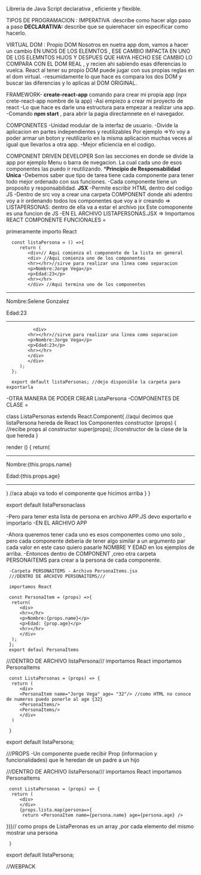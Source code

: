 Libreria de Java Script declarativa , eficiente y flexible.

TIPOS DE PROGRAMACION :
IMPERATIVA :describe como hacer algo paso a paso 
**DECLARATIVA:** describe que se quierehacer sin especificar como hacerlo.

VIRTUAL DOM : Propio DOM 
Nosotros en nuetra app dom, vamos a hacer un cambio EN UNOS DE LOS ELEMNTOS , ESE CAMBIO IMPACTA EN UNO DE LOS ELEMNTOS HIJOS Y DESPUES QUE HAYA HECHO ESE CAMBIO LO COMPARA CON EL DOM REAL , y recien ahi sabiendo esas diferencias lo vuelca.
React al tener su propio DOM puede jugar con sus propias reglas en el  dom virtual.
-resumidamente lo que hace es compara los dos DOM y buscar las diferencias y lo aplicas al DOM ORIGINAL.

FRAMEWORK- **create-react-app**
comando para crear mi propia app (npx crete-react-app nombre de la app)
-Asi empiezo a crear mi proyecto de react
-Lo que hace es darle una estructura para empezar a realizar una app.
-Comando **npm start** , para abrir la pagia directamnete en el navegador.

COMPONENTES
-Unidad modular de la interfaz de usuario.
-Divide la aplicacion en partes independientes y reutilizables
Por ejemplo =>Yo voy a poder armar un boton y reutilizarlo en la misma aplicacion muchas veces al igual que llevarlos a otra app. 
-Mejor eficiencia en el codigo.

COMPONENT DRIVEN DEVELOPER
Son las secciones en donde se divide la app por ejemplo Menu o barra de nvegacion.
La cual cada uno de esos componentes las puedo ir reutilizando.
   ***Principio de Responsabilidad Unica**
   -Debemos saber que tipo de  tarea tiene cada  componente para tener todo mejor ordenado con sus funciones.
   -Cada componente tiene un proposito y responsabilidad.
    **JSX**
 -Permite escribir HTML dentro del codigo JS
 -Dentro de src voy a crear una carpeta COMPONENT donde ahi adentro voy a ir ordenando todos los componentes que voy a ir creando =>
 LISTAPERSONAS: dentro de ella va a estar el archivo jsx
 Este comoponente es una funcion de JS
 -EN EL ARCHIVO LISTAPERSONAS.JSX =>
 Importamos REACT 
 COMPONENTE FUNCIONALES =
 
 primeramente importo React

      const listaPersona = () =>{
         return (
            <div>// Aqui comienza el componente de la lista en general 
            <div> //Aqui comienza uno de los componentes
            <hr></hr>//sirve para realizar una linea como separacion
            <p>Nombre:Jorge Vega</p>
            <p>Edad:23</p>
            <hr></hr>
            </div> //Aqui termina uno de los componentes
            
  <div>
            <hr></hr>
            <p>Nombre:Selene Gonzalez</p>
            <p>Edad:23</p>
            <hr></hr>
            </div>

              <div>
            <hr></hr>//sirve para realizar una linea como separacion
            <p>Nombre:Jorge Vega</p>
            <p>Edad:23</p>
            <hr></hr>
            </div>
            </div>
         );
      };

      export default listaPersonas; //dejo disponible la carpeta para exportarla 
-OTRA MANERA DE PODER CREAR ListaPersona
-COMPONENTES DE CLASE =

class ListaPersonas extends React.Component{ //aqui decimos que listaPersona hereda de React los Componentes
constructor (props) { //recibe props al constructor
   super(props); //constructor de la clase de la que hereda
}

render () {
   return(
      <div>
      <hr></hr>
      <p>Nombre:{this.props.name}</p>
      <p>Edad:{this.props.age}</p>
      <hr></hr>
      </div>
   ) 
   //aca abajo va todo el componente que hicimos arriba 
}
}

export default listaPersonaclass 

-Pero para tener esta lista de persona en archivo APP.JS devo exportarlo e importarlo 
 -EN EL ARCHIVO APP

 -Ahora queremos tener cada uno es esos componentes como uno solo , pero cada componente deberia de tener algo similar a un argumento par cada valor en este caso quiero pasarle NOMBRE Y EDAD en los ejemplos de arriba.
 -Entonces dentro de COMPONENT ,creo otra carpeta PERSONAITEMS para crear a la persona de cada componente.
     
     -Carpeta PERSONAITEMS - Archivo PersonaItems.jsx
     ///DENTRO DE ARCHIVO PERSONAITEMS///

     importamos React

     const PersonaItem = (props) =>{
      return(
         <div>
         <hr></hr>
         <p>Nombre:{props.name}</p>
         <p>Edad: {prop.age}</p>
         <hr></hr>
         </div>
      );
     };
     export defaul PersonaItems


///DENTRO DE ARCHIVO listaPersona///
     importamos React
     importamos PersonaItems 

     const ListaPersonas = (props) => {
      return (
         <div>
         <PersonaItem name="Jorge Vega" age= "32"/> //como HTML no conoce de numeros puedo ponerle al age {32}
         <PersonaItems/>
         <PersonaItems/>
         </div>
      )

     }

export default listaPersona;

///PROPS
-Un componente puede recibir Prop (informacion y funcionalidades) que le heredan de un padre a un hijo 

///DENTRO DE ARCHIVO listaPersona///
     importamos React
     importamos PersonaItems 

     const ListaPersonas = (props) => {
      return (
         <div>
         </div>
         {props.lista.map(persona=>{
          return <PersonaItem name={persona.name} age={persona.age} />

})}// como props de ListaPeronas es un array ,por cada elemento del mismo mostrar una persona 
         

     }

export default listaPersona;

//WEBPACK

   





